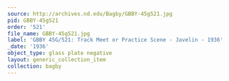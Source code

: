```yaml
---
source: http://archives.nd.edu/Bagby/GBBY-45g521.jpg
pid: GBBY-45g521
order: '521'
file_name: GBBY-45g521.jpg
label: 'GBBY 45G/521: Track Meet or Practice Scene - Javelin - 1936'
_date: '1936'
object_type: glass plate negative
layout: generic_collection_item
collection: bagby
---
```

